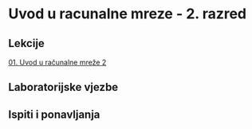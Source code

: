 # Uvod u racunalne mreze - 2. razred

## Lekcije

[01. Uvod u računalne mreže 2](https://github.com/Josakko/tsrb/blob/main/2razred/Uvod-u-racunalne-mreze/lectures/01/01.%20Uvod%20u%20ra%C6%92unalne%20mre%C2%BAe%202.pdf)  

## Laboratorijske vjezbe



## Ispiti i ponavljanja



